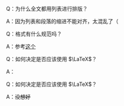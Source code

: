 Q：为什么全文都用列表进行排版？

A：因为列表和段落的缩进不能对齐，太混乱了（

Q：格式有什么规范吗？

A：参考[这个](https://github.com/sparanoid/chinese-copywriting-guidelines)

Q：如何决定是否应该使用 $\LaTeX$？

A：

Q：如何决定是否应该使用 $\LaTeX$？

A：~~没想好~~